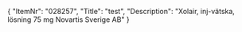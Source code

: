 {
  "ItemNr": "028257",
  "Title": "test",
  "Description": "Xolair, inj-vätska, lösning 75 mg Novartis Sverige AB"
}